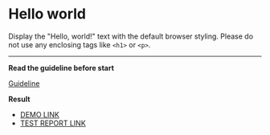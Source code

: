 # Hello world

Display the "Hello, world!" text with the default browser styling. Please do not
use any enclosing tags like `<h1>` or `<p>`.
___

**Read the guideline before start**

[Guideline](https://mate-academy.github.io/layout_task-guideline/)

**Result**

- [DEMO LINK](https://savinegorro.github.io/layout_hello-world/) <br>
- [TEST REPORT LINK](https://savinegorro.github.io/layout_hello-world/report/html_report/)
